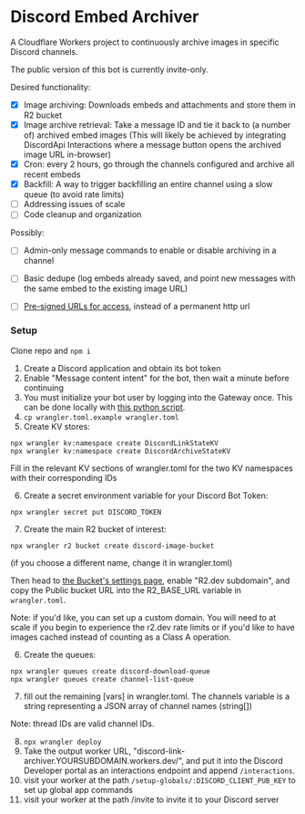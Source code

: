 # Discord Embed Archiver

A Cloudflare Workers project to continuously archive images in specific Discord channels.

The public version of this bot is currently invite-only.

Desired functionality:

- [X] Image archiving: Downloads embeds and attachments and store them in R2 bucket
- [X] Image archive retrieval: Take a message ID and tie it back to (a number of) archived embed images (This will likely be achieved by integrating DiscordApi Interactions where a message button opens the archived image URL in-browser)
- [X] Cron: every 2 hours, go through the channels configured and archive all recent embeds
- [X] Backfill: A way to trigger backfilling an entire channel using a slow queue (to avoid rate limits)
- [ ] Addressing issues of scale
- [ ] Code cleanup and organization

Possibly:

- [ ] Admin-only message commands to enable or disable archiving in a channel
- [ ] Basic dedupe (log embeds already saved, and point new messages with the same embed to the existing image URL)
- [ ] [Pre-signed URLs for access](https://developers.cloudflare.com/r2/api/s3/presigned-urls/), instead of a permanent http url


### Setup

Clone repo and `npm i`

1. Create a Discord application and obtain its bot token
2. Enable "Message content intent" for the bot, then wait a minute before continuing
3. You must initialize your bot user by logging into the Gateway once. This can be done locally with [this python script](https://gist.github.com/judge2020/4a996a26058562bb4bf38b5c679528d2).
4. `cp wrangler.toml.example wrangler.toml`
5. Create KV stores:

```
npx wrangler kv:namespace create DiscordLinkStateKV
npx wrangler kv:namespace create DiscordArchiveStateKV
```

Fill in the relevant KV sections of wrangler.toml for the two KV namespaces with their corresponding IDs

6. Create a secret environment variable for your Discord Bot Token:

```
npx wrangler secret put DISCORD_TOKEN
```

7. Create the main R2 bucket of interest:

```
npx wrangler r2 bucket create discord-image-bucket
```

(if you choose a different name, change it in wrangler.toml)

Then head to [the Bucket's settings page](https://dash.cloudflare.com/?to=/:account/r2/default/buckets/discord-image-bucket), enable "R2.dev subdomain", and copy the Public bucket URL into the R2_BASE_URL variable in `wrangler.toml`.

Note: if you'd like, you can set up a custom domain. You will need to at scale if you begin to experience the r2.dev rate limits or if you'd like to have images cached instead of counting as a Class A operation.

6. Create the queues:

```
npx wrangler queues create discord-download-queue
npx wrangler queues create channel-list-queue
```

7. fill out the remaining [vars] in wrangler.toml. The channels variable is a string representing a JSON array of channel names (string[])

Note: thread IDs are valid channel IDs.

8. `npx wrangler deploy`
9. Take the output worker URL, "discord-link-archiver.YOURSUBDOMAIN.workers.dev/", and put it into the Discord Developer portal as an interactions endpoint and append `/interactions`.
10. visit your worker at the path `/setup-globals/:DISCORD_CLIENT_PUB_KEY` to set up global app commands
11. visit your worker at the path /invite to invite it to your Discord server
